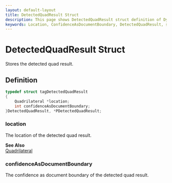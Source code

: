 ```yaml
---
layout: default-layout
title: DetectedQuadResult Struct
description: This page shows DetectedQuadResult struct definition of Dynamsoft Document Normalizer SDK C Edition.
keywords: Location, ConfidenceAsDocumentBoundary, DetectedQuadResult, struct
---
```


# DetectedQuadResult Struct

Stores the detected quad result.

## Definition

```c
typedef struct tagDetectedQuadResult
{
    Quadrilateral *location;
    int confidenceAsDocumentBoundary;
}DetectedQuadResult, *PDetectedQuadResult;
```

### location

The location of the detected quad result.

**See Also**  
[Quadrilateral](quadrilateral.md)

### confidenceAsDocumentBoundary

The confidence as document boundary of the detected quad result.
